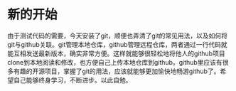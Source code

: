 # 新的开始
由于测试代码的需要，今天安装了git，顺便也弄清了git的常见用法，以及如何将git与github关联。git管理本地仓库，github管理远程仓库，两者通过一行代码就能互相发送最新版本，确实非常方便。这样就能够很轻松地将他人的github项目clone到本地阅读和修改，也方便自己上传本地仓库到github。github里应该有很多有趣的开源项目，掌握了git的用法，应该就能够更加愉快地畅游github了。希望自己能够终身学习，不断进步。以此自勉。
